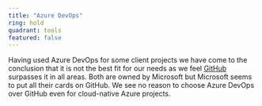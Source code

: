 ```yaml
---
title: "Azure DevOps"
ring: hold
quadrant: tools
featured: false
---
```


Having used Azure DevOps for some client projects we have come to the conclusion that it is not the
best fit for our needs as we feel <a href="github.html">GitHub</a> surpasses it in all areas. Both are owned by Microsoft but
Microsoft seems to put all their cards on GitHub. We see no reason to choose Azure DevOps over
GitHub even for cloud-native Azure projects. 

